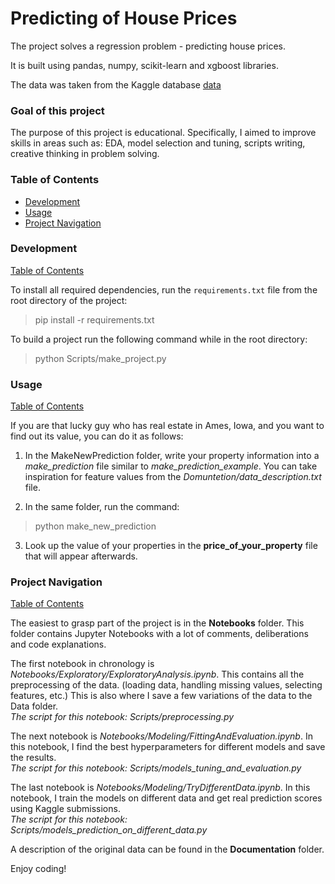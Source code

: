 # Predicting of House Prices    


The project solves a regression problem - predicting house prices. 

It is built using pandas, numpy, scikit-learn and xgboost libraries.    

The data was taken from the Kaggle database [data](https://www.kaggle.com/competitions/house-prices-advanced-regression-techniques/data)  


### Goal of this project

The purpose of this project is educational. Specifically, I aimed to improve skills in areas such as: EDA, model selection and tuning, scripts writing, creative thinking in problem solving.       

### Table of Contents<a name = 'content'></a>     

- [Development](#developmnt)    
- [Usage](#usage)      
- [Project Navigation](#navigation)    
   
    
### Development<a name = 'development'></a>   
[Table of Contents](#content)     

To install all required dependencies, run the `requirements.txt` file from the root directory of the project:    

> pip install -r requirements.txt

To build a project run the following command while in the root directory:    

> python Scripts/make_project.py


### Usage<a name = 'usage'></a>     
[Table of Contents](#content)     

If you are that lucky guy who has real estate in Ames, Iowa, and you want to find out its value, you can do it as follows:    

1. In the MakeNewPrediction folder, write your property information into a *make_prediction* file similar to *make_prediction_example*. You can take inspiration for feature values from the *Domuntetion/data_description.txt* file.

2. In the same folder, run the command:
> python make_new_prediction

3. Look up the value of your properties in the **price_of_your_property** file that will appear afterwards.


### Project Navigation<a name = 'navigation'></a>      
[Table of Contents](#content)     

The easiest to grasp part of the project is in the **Notebooks** folder. This folder contains Jupyter Notebooks with a lot of comments, deliberations and code explanations.    

The first notebook in chronology is *Notebooks/Exploratory/ExploratoryAnalysis.ipynb*. This contains all the preprocessing of the data. (loading data, handling missing values, selecting features, etc.) This is also where I save a few variations of the data to the Data folder.     
*The script for this notebook: Scripts/preprocessing.py*    

The next notebook is *Notebooks/Modeling/FittingAndEvaluation.ipynb*. In this notebook, I find the best hyperparameters for different models and save the results.     
*The script for this notebook: Scripts/models_tuning_and_evaluation.py*

The last notebook is *Notebooks/Modeling/TryDifferentData.ipynb*. In this notebook, I train the models on different data and get real prediction scores using Kaggle submissions.     
*The script for this notebook: Scripts/models_prediction_on_different_data.py*

A description of the original data can be found in the **Documentation** folder.



Enjoy coding!
